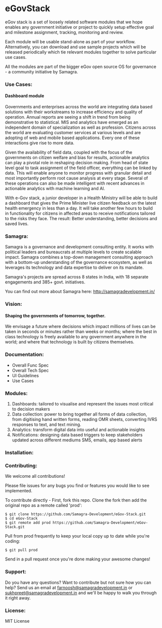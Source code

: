 # eGovStack
eGov stack is a set of loosely related software modules that we hope enables any government initiative or project to quickly setup effective goal and milestone assignment, tracking, monitoring and review.

Each module will be usable stand-alone as part of your workflow. Alternatively, you can download and use sample projects which will be released periodically which tie relevant modules together to solve particular use cases.

All the modules are part of the bigger eGov open source OS for governance - a community initiative by Samagra.

### Use Cases: 

#### Dashboard module

Governments and enterprises across the world are integrating data based solutions with their workstreams to increase efficiency and quality of operation. Annual reports are seeing a shift in trend from being demonstrative to statistical. MIS and analytics have emerged as an independent domain of specialization as well as profession. Citizens across the world are evaluating customer services at various levels and are adopting of web and mobile based applications. Every one of these interactions give rise to more data.

Given the availability of field data, coupled with the focus of the governments on citizen welfare and bias for results, actionable analytics can play a pivotal role in reshaping decision making. From head of state level goal to task assignment of the field officer, everything can be linked by data. This will enable anyone to monitor progress with granular detail and most importantly perform root cause analysis at every stage. Several of these operations can also be made intelligent with recent advances in actionable analytics with machine learning and AI.

With e-Gov stack, a junior developer in a Health Ministry will be able to build a dashboard that gives the Prime Minister live citizen feedback on the latest health emergency in less than a day.  It will take another few hours to build in functionality for citizens in affected areas to receive notifications tailored to the risks they face. The result: Better understanding, better decisions and saved lives. 

### Samagra:

Samagra is a governance and development consulting entity. It works with political leaders and bureaucrats at multiple levels to create scalable impact. Samagra combines a top-down management consulting approach with a bottom-up understanding of the governance ecosystem, as well as leverages its technology and data expertise to deliver on its mandate.

Samagra's projects are spread across 8 states in India, with 18 separate engagements and 385+ govt. initiatives.

You can find out more about Samagra here: http://samagradevelopment.in/

### Vision: 

#### Shaping the governments of tomorrow, together. 

We envisage a future where decisions which impact millions of lives can be taken in seconds or minutes rather than weeks or months; where the best in class technology is freely available to any government anywhere in the world; and where that technology is built by citizens themselves.

### Documentation:
* Overall Func Spec
* Overall Tech Spec
* UI Guidelines
* Use Cases

### Modules:

1. Dashboards: tailored to visualise and represent the issues most critical to decision makers
2. Data collection: power to bring together all forms of data collection, from digitising hand written forms, reading OMR sheets, converting IVRS responses to text, and text mining.
3. Analytics: transform digital data into useful and actionable insights
4. Notifications: designing data based triggers to keep stakeholders updated across different mediums SMS, emails, app based alerts

### Installation:


### Contributing:
We welcome all contributions!

Please file issues for any bugs you find or features you would like to see implemented.

To contribute directly - First, fork this repo. Clone the fork then add the original repo as a remote called 'prod':

```
$ git clone https://github.com/Samagra-Development/eGov-Stack.git
$ cd eGov-Stack
$ git remote add prod https://github.com/Samagra-Development/eGov-Stack.git
```

Pull from prod frequently to keep your local copy up to date while you're coding:

```
$ git pull prod
```

Send in a pull request once you're done making your awesome changes!

### Support:
Do you have any questions? Want to contribute but not sure how you can help? Send us an email at farnoosh@samagradevelopment.in or sukhpreet@samagradevelopment.in and we'll be happy to walk you through it right away.

### License:

MIT License
